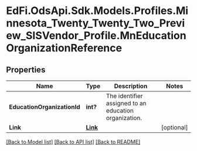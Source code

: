 # EdFi.OdsApi.Sdk.Models.Profiles.Minnesota_Twenty_Twenty_Two_Preview_SISVendor_Profile.MnEducationOrganizationReference
## Properties

Name | Type | Description | Notes
------------ | ------------- | ------------- | -------------
**EducationOrganizationId** | **int?** | The identifier assigned to an education organization. | 
**Link** | [**Link**](Link.md) |  | [optional] 

[[Back to Model list]](../README.md#documentation-for-models) [[Back to API list]](../README.md#documentation-for-api-endpoints) [[Back to README]](../README.md)

